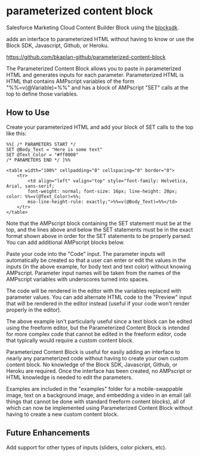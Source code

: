 # parameterized content block
Salesforce Marketing Cloud Content Builder Block using the [blocksdk](https://github.com/salesforce-marketingcloud/blocksdk).

adds an interface to parameterized HTML without having to know or use the Block SDK, Javascript, Github, or Heroku.

https://github.com/bkaplan-github/parameterized-content-block

The Parameterized Content Block allows you to paste in parameterized HTML and generates inputs for each parameter. Parameterized HTML is HTML that contains AMPscript variables of the form "%%=v(@Variable)=%%" and has a block of AMPscript "SET" calls at the top to define those variables.

## How to Use
Create your parameterized HTML and add your block of SET calls to the top like this:

    %%[ /* PARAMETERS START */
    SET @Body_Text = "Here is some text"
    SET @Text_Color = "#ff0000"
    /* PARAMETERS END */ ]%%

    <table width="100%" cellpadding="0" cellspacing="0" border="0">
        <tr>
            <td align="left" valign="top" style="font-family: Helvetica, Arial, sans-serif; 
            font-weight: normal; font-size: 16px; line-height: 20px; color: %%=v(@Text_Color)=%%; 
            mso-line-height-rule: exactly;">%%=v(@Body_Text)=%%</td>
        </tr>
    </table>

Note that the AMPscript block containing the SET statement must be at the top, and the lines above and below the SET statements must be in the exact format shown above in order for the SET statements to be properly parsed. You can add additional AMPscript blocks below.

Paste your code into the "Code" input. The parameter inputs will automatically be created so that a user can enter or edit the values in the inputs (in the above example, for body text and text color) without knowing AMPscript. Parameter input names will be taken from the names of the AMPscript variables with underscores turned into spaces.

The code will be rendered in the editor with the variables replaced with parameter values. You can add alternate HTML code to the "Preview" input that will be rendered in the editor instead (useful if your code won't render properly in the editor).

The above example isn't particularly useful since a text block can be edited using the freeform editor, but the Parameterized Content Block is intended for more complex code that cannot be edited in the freeform editor, code that typically would require a custom content block.

Parameterized Content Block is useful for easily adding an interface to nearly any parameterized code without having to create your own custom content block. No knowledge of the Block SDK, Javascript, Github, or Heroku are required.  Once the interface has been created, no AMPscript or HTML knowledge is needed to edit the parameters.

Examples are included in the "examples" folder for a mobile-swappable image, text on a background image, and embedding a video in an email (all things that cannot be done with standard freeform content blocks), all of which can now be implemented using Parameterized Content Block without having to create a new custom content block.

## Future Enhancements
Add support for other types of inputs (sliders, color pickers, etc).
